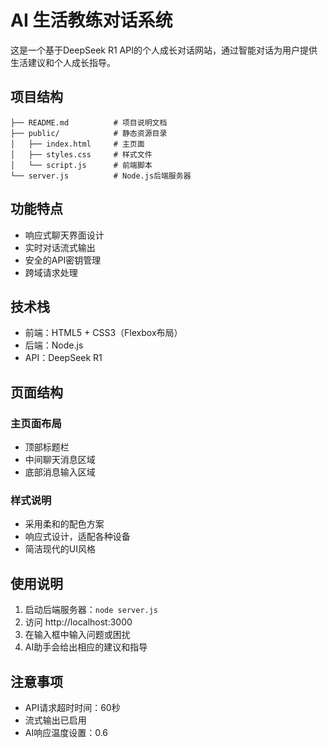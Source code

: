 # AI 生活教练对话系统

这是一个基于DeepSeek R1 API的个人成长对话网站，通过智能对话为用户提供生活建议和个人成长指导。

## 项目结构

```
├── README.md          # 项目说明文档
├── public/            # 静态资源目录
│   ├── index.html     # 主页面
│   ├── styles.css     # 样式文件
│   └── script.js      # 前端脚本
└── server.js          # Node.js后端服务器
```

## 功能特点

- 响应式聊天界面设计
- 实时对话流式输出
- 安全的API密钥管理
- 跨域请求处理

## 技术栈

- 前端：HTML5 + CSS3（Flexbox布局）
- 后端：Node.js
- API：DeepSeek R1

## 页面结构

### 主页面布局

- 顶部标题栏
- 中间聊天消息区域
- 底部消息输入区域

### 样式说明

- 采用柔和的配色方案
- 响应式设计，适配各种设备
- 简洁现代的UI风格

## 使用说明

1. 启动后端服务器：`node server.js`
2. 访问 http://localhost:3000
3. 在输入框中输入问题或困扰
4. AI助手会给出相应的建议和指导

## 注意事项

- API请求超时时间：60秒
- 流式输出已启用
- AI响应温度设置：0.6
